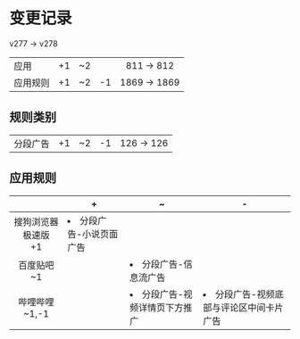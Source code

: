 # 变更记录

v277 -> v278

||||||
|-|:-:|:-:|:-:|:-:|
|应用|+1|~2||811 -> 812|
|应用规则|+1|~2|-1|1869 -> 1869|

## 规则类别

||||||
|-|:-:|:-:|:-:|:-:|
|分段广告|+1|~2|-1|126 -> 126|

## 应用规则

||+|~|-|
|:-:|-|-|-|
|搜狗浏览器极速版<br>+1|<li>分段广告-小说页面广告|||
|百度贴吧<br>~1||<li>分段广告-信息流广告||
|哔哩哔哩<br>~1,-1||<li>分段广告-视频详情页下方推广|<li>分段广告-视频底部与评论区中间卡片广告|
